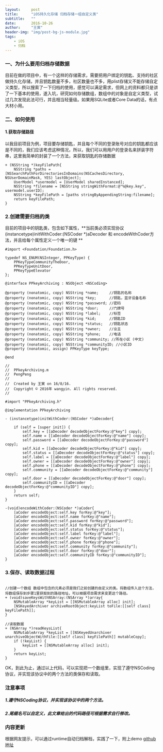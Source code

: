 ```yaml
---
layout:     post
title:      "iOS持久化存储 归档存储一组自定义类"
subtitle:   ""
date:       2016-10-26
author:     "王寅"
header-img: "img/post-bg-js-module.jpg"
tags:
    - iOS
    - 归档
---
```


### 一、为什么要用归档存储数据
目前在做的项目中，有一个这样的存储需求，需要把用户绑定的钥匙、支持的社区做持久化存储，并且钥匙数量不多，社区数量也不多，用plist存储又不能存储自定义类型，所以搜索了一下归档的使用，感觉可以满足需求，但网上的资料都只是讲了一下基本的使用，遂入坑，研究如何存储数组，数组中的对象是自定义类型，试过几次发现此法可行，并且相当轻量级。如果用SQLite或者Core Data的话，有点大材小用。
	
### 二、如何使用

#### 1.获取存储路径
  以我目前项目为例，项目要存储钥匙，并且每个不同的登录账号对应的钥匙都应该是不同的，我们应该考虑这种情况，所以，我们可以用用户的登录名来拼装字符串，这里我简单的封装了一个方法，来获取钥匙的存储数据

```
+ (NSString *)keyFilePath{
    NSString *paths = [NSSearchPathForDirectoriesInDomains(NSCachesDirectory, NSUserDomainMask, YES) lastObject];
    UserModel *usermodel = [UserModel sharedInstanced];
    NSString *filename = [NSString stringWithFormat:@"%@key.key", usermodel.userID];
    NSString *keyFilePath = [paths stringByAppendingString:filename];
    return keyFilePath;
}   
```

### 2.创建需要归档的类

目前的项目中的钥匙类，包含如下属性，**当前类必须实现<NSCoding>协议 (instancetype)initWithCoder:(NSCoder *)aDecoder 和 encodeWithCoder方法，并且给每个属性定义一个唯一的键
**

```
#import <Foundation/Foundation.h>

typedef NS_ENUM(NSInteger, PPKeyType) {
    PPKeyTypeCommunityTheDoor,
    PPKeyTypeUnitDoor,
    PPKeyTypeElevator
};

@interface PPkeyArchiving : NSObject <NSCoding>

@property (nonatomic, copy) NSString *name;     //钥匙的名称
@property (nonatomic, copy) NSString *key;      //钥匙，蓝牙设备名称
@property (nonatomic, copy) NSString *password; //密码
@property (nonatomic, copy) NSString *door;     //门牌号
@property (nonatomic, copy) NSString *label;    //标签
@property (nonatomic, copy) NSString *kid;      //钥匙ID
@property (nonatomic, copy) NSString *status;   //钥匙状态
@property (nonatomic, copy) NSString *owner;    //业主
@property (nonatomic, copy) NSString *phone;    //电话
@property (nonatomic, copy) NSString *community; //所在小区 (中文)
@property (nonatomic, copy) NSString *communityID; //小区ID
@property (nonatomic, assign) PPKeyType keyType;

@end
```
```
//
//  PPkeyArchiving.m
//  PengPeng
//
//  Created by 王寅 on 16/8/16.
//  Copyright © 2016年 wangyin. All rights reserved.
//

#import "PPkeyArchiving.h"

@implementation PPkeyArchiving

- (instancetype)initWithCoder:(NSCoder *)aDecoder{

    if (self = [super init]) {
        self.key = [[aDecoder decodeObjectForKey:@"key"] copy];
        self.name = [[aDecoder decodeObjectForKey:@"name"] copy];
        self.password = [[aDecoder decodeObjectForKey:@"password"] copy];
        self.kid = [[aDecoder decodeObjectForKey:@"kid"] copy];
        self.status = [[aDecoder decodeObjectForKey:@"status"] copy];
        self.label = [[aDecoder decodeObjectForKey:@"label"] copy];
        self.owner = [[aDecoder decodeObjectForKey:@"owner"] copy];
        self.phone = [[aDecoder decodeObjectForKey:@"phone"] copy];
        self.community = [[aDecoder decodeObjectForKey:@"community"] copy];
        self.door = [[aDecoder decodeObjectForKey:@"door"] copy];
        self.communityID = [[aDecoder decodeObjectForKey:@"communityID"] copy];
    }
    return self;
}

-(void)encodeWithCoder:(NSCoder *)aCoder{
    [aCoder encodeObject:self.key forKey:@"key"];
    [aCoder encodeObject:self.name forKey:@"name"];
    [aCoder encodeObject:self.password forKey:@"password"];
    [aCoder encodeObject:self.kid forKey:@"kid"];
    [aCoder encodeObject:self.status forKey:@"status"];
    [aCoder encodeObject:self.label forKey:@"label"];
    [aCoder encodeObject:self.owner forKey:@"owner"];
    [aCoder encodeObject:self.phone forKey:@"phone"];
    [aCoder encodeObject:self.community forKey:@"community"];
    [aCoder encodeObject:self.door forKey:@"door"];
    [aCoder encodeObject:self.communityID forKey:@"communityID"];
}
```

### 3.保存、读取数据过程

```

//创建一个数组 数组中包含的元素必须是我们之前创建的自定义的类。将数组传入这个方法，将数组保存到步骤1里获取到的路径地址，可以根据项目需求来变更这个路径。
+ (void)saveKeysWithNSArray:(NSArray *)array{
    NSMutableArray *keyList = [[NSMutableArray alloc] init];
    [NSKeyedArchiver archiveRootObject:keyList toFile:[[self class] keyFilePath]];
}

//读取数据
+ (NSArray *)readKeysList{
    NSMutableArray *keyList = [[NSKeyedUnarchiver unarchiveObjectWithFile:[[self class] keyFilePath]] mutableCopy];
    if (!keyList) {
        keyList = [[NSMutableArray alloc] init];
    }
    return keyList;
}
```

OK，到此为止，通过以上代码，可以实现把一个数组里，实现了遵守NSCoding协议，并实现该协议中的两个方法的类保存和读取。

### 注意事项

##### 1.遵守NSCoding协议，并实现该协议中的两个方法。

##### 2.尾缀名可以自定义，此文章给出的代码路径可根据需求自行修改。


### 内容更新
根据网友提示，可以通过runtime自动归档解档，实践了一下，附上demo
[github地址](https://github.com/coderyin/WYArchive)
